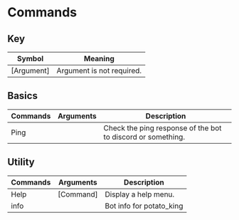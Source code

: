 # Commands

## Key 
| Symbol      | Meaning                        |
|-------------|--------------------------------|
| [Argument]  | Argument is not required.      |

## Basics
| Commands | Arguments | Description                                                 |
|----------|-----------|-------------------------------------------------------------|
| Ping     |           | Check the ping response of the bot to discord or something. |

## Utility
| Commands | Arguments | Description              |
|----------|-----------|--------------------------|
| Help     | [Command] | Display a help menu.     |
| info     |           | Bot info for potato_king |

